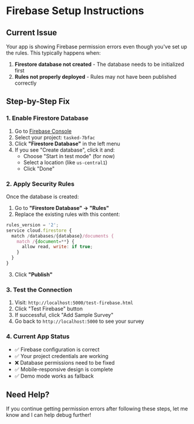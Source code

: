# Firebase Setup Instructions

## Current Issue
Your app is showing Firebase permission errors even though you've set up the rules. This typically happens when:

1. **Firestore database not created** - The database needs to be initialized first
2. **Rules not properly deployed** - Rules may not have been published correctly

## Step-by-Step Fix

### 1. Enable Firestore Database
1. Go to [Firebase Console](https://console.firebase.google.com/)
2. Select your project: `tasked-7bfac`
3. Click **"Firestore Database"** in the left menu
4. If you see "Create database", click it and:
   - Choose "Start in test mode" (for now)
   - Select a location (like `us-central1`)
   - Click "Done"

### 2. Apply Security Rules
Once the database is created:
1. Go to **"Firestore Database" → "Rules"**
2. Replace the existing rules with this content:

```javascript
rules_version = '2';
service cloud.firestore {
  match /databases/{database}/documents {
    match /{document=**} {
      allow read, write: if true;
    }
  }
}
```

3. Click **"Publish"**

### 3. Test the Connection
1. Visit: `http://localhost:5000/test-firebase.html`
2. Click "Test Firebase" button
3. If successful, click "Add Sample Survey"
4. Go back to `http://localhost:5000` to see your survey

### 4. Current App Status
- ✅ Firebase configuration is correct
- ✅ Your project credentials are working
- ❌ Database permissions need to be fixed
- ✅ Mobile-responsive design is complete
- ✅ Demo mode works as fallback

## Need Help?
If you continue getting permission errors after following these steps, let me know and I can help debug further!